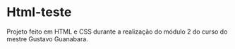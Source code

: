 # Html-teste
Projeto feito em HTML e CSS durante a realização do módulo 2 do curso do mestre Gustavo Guanabara.
